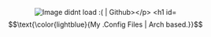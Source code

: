 <p align="center"><img src="https://clips.astrolyst.com/v/4UljAr.png" alt="Image didnt load :( | Github></p>

# $$\text{\color{lightblue}{My .Config Files | Arch based.}}$$

